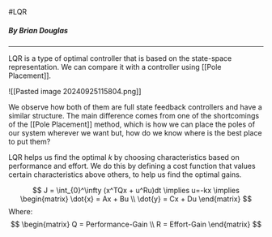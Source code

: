 #LQR
##### By Brian Douglas
---
LQR is a type of optimal controller that is based on the state-space representation.  We can compare it with a controller using [[Pole Placement]]. 

![[Pasted image 20240925115804.png]]

We observe how both of them are full state feedback controllers and have a similar structure. The main difference comes from one of the shortcomings of the [[Pole Placement]] method, which is how we can place the poles of our system wherever we want but, how do we know where is the best place to put them?

LQR helps us find the optimal $k$ by choosing characteristics based on performance and effort. We do this by defining a cost function that values certain characteristics above others, to help us find the optimal gains.

$$
J = \int_{0}^\infty (x^TQx + u^Ru)dt 
\implies u=-kx
\implies \begin{matrix}
\dot{x} = Ax + Bu \\
\dot{y} = Cx + Du
\end{matrix}
$$
Where:
$$
\begin{matrix}
Q = Performance-Gain \\
R = Effort-Gain 
\end{matrix}
$$
